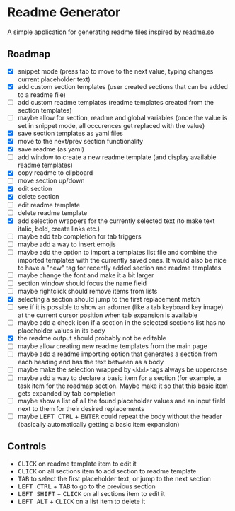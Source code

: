 # Readme Generator

A simple application for generating readme files inspired by [readme.so](https://readme.so/)

## Roadmap

- [x] snippet mode (press tab to move to the next value, typing changes current placeholder text)
- [x] add custom section templates (user created sections that can be added to a readme file)
- [ ] add custom readme templates (readme templates created from the section templates)
- [ ] maybe allow for section, readme and global variables (once the value is set in snippet mode, all occurences get replaced with the value)
- [x] save section templates as yaml files
- [x] move to the next/prev section functionality
- [x] save readme (as yaml)
- [ ] add window to create a new readme template (and display available readme templates)
- [x] copy readme to clipboard
- [ ] move section up/down
- [x] edit section
- [x] delete section
- [ ] edit readme template
- [ ] delete readme template
- [x] add selection wrappers for the currently selected text (to make text italic, bold, create links etc.)
- [ ] maybe add tab completion for tab triggers
- [ ] maybe add a way to insert emojis
- [ ] maybe add the option to import a templates list file and combine the imported templates with the currently saved ones. It would also be nice to have a "new" tag for recently added section and readme templates
- [ ] maybe change the font and make it a bit larger
- [ ] section window should focus the name field
- [ ] maybe rightclick should remove items from lists
- [x] selecting a section should jump to the first replacement match
- [ ] see if it is possible to show an adorner (like a tab keyboard key image) at the current cursor position when tab expansion is available
- [ ] maybe add a check icon if a section in the selected sections list has no placeholder values in its body
- [x] the readme output should probably not be editable
- [ ] maybe allow creating new readme templates from the main page
- [ ] maybe add a readme importing option that generates a section from each heading and has the text between as a body
- [ ] maybe make the selection wrapped by `<kbd>` tags always be uppercase
- [ ] maybe add a way to declare a basic item for a section (for example, a task item for the roadmap section. Maybe make it so that this basic item gets expanded by tab completion
- [ ] maybe show a list of all the found placeholder values and an input field next to them for their desired replacements
- [ ] maybe <kbd>LEFT CTRL</kbd> + <kbd>ENTER</kbd> could repeat the body without the header (basically automatically getting a basic item expansion)

## Controls

- <kbd>CLICK</kbd> on readme template item to edit it
- <kbd>CLICK</kbd> on all sections item to add section to readme template
- <kbd>TAB</kbd> to select the first placeholder text, or jump to the next section
- <kbd>LEFT CTRL</kbd> + <kbd>TAB</kbd> to go to the previous section
- <kbd>LEFT SHIFT</kbd> + <kbd>CLICK</kbd> on all sections item to edit it
- <kbd>LEFT ALT</kbd> + <kbd>CLICK</kbd> on a list item to delete it
